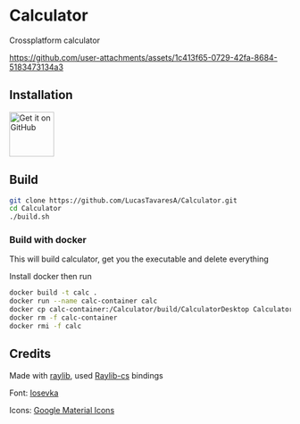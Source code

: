 # Calculator

Crossplatform calculator

https://github.com/user-attachments/assets/1c413f65-0729-42fa-8684-5183473134a3

## Installation

[<img src="https://github.com/machiav3lli/oandbackupx/blob/034b226cea5c1b30eb4f6a6f313e4dadcbb0ece4/badge_github.png"
    alt="Get it on GitHub"
    height="80">](https://github.com/lucastavaresa/calculator/releases)

## Build

```sh
git clone https://github.com/LucasTavaresA/Calculator.git
cd Calculator
./build.sh
```

### Build with docker

This will build calculator, get you the executable and delete everything

Install docker then run

```sh
docker build -t calc .
docker run --name calc-container calc
docker cp calc-container:/Calculator/build/CalculatorDesktop Calculator
docker rm -f calc-container
docker rmi -f calc
```

## Credits

Made with [raylib](https://www.raylib.com/), used [Raylib-cs](https://github.com/ChrisDill/Raylib-cs) bindings

Font: [Iosevka](https://github.com/be5invis/Iosevka)

Icons: [Google Material Icons](https://fonts.google.com/icons)
